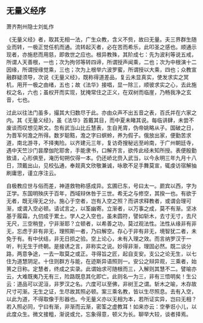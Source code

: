## 无量义经序

萧齐荆州隐士刘虬作

《无量义经》者，取其无相一法，广生众教，含义不赀，故曰无量。夫三界群生随业而转，一极正觉任机而通。流转起灭者，必在苦而希乐，此叩圣之感也。顺通示现者，亦施悲而用慈，即救世之应也。根异教殊，其阶成七：先为波利等说五戒，所谓人天善根，一也；次为拘邻等转四谛，所谓授声闻乘，二也；次为中根演十二因缘，所谓授缘觉乘，三也；次为上根举六波罗蜜，所谓授以大乘，四也；众教宣融群疑须导，次说《无量义经》，既称得道差品，复云未显真实，使发求实之冥机，用开一极之由绪，五也；故《法华》接唱，显一除三，顺彼求实之心，去此施权之名，六也；虽权开而实现，犹掩常住之正义，在双树而临崖，乃畅我净之玄音，七也。

过此以往法门虽多，撮其大归数尽于此。亦由众声不出五音之表，百氏并在六家之内。其《无量义经》，虽《法华》首戴其目，而中夏未睹其说。每临讲肆，未尝不废谈而叹想见斯文。忽有武当山比丘慧表，生自羌胄，伪帝姚略从子。国破之日，为晋军何澹之所得。数岁聪黠，澹之字曰螟蛉，养为假子。俄放出家，便勤苦求道，南北游寻，不择夷险。以齐建元三年，复访奇搜秘远至岭南，于广州朝廷寺，遇中天竺沙门昙摩伽陀耶舍，手能隶书，口解齐言，欲传此经未知所授。表便殷勤致请，心形俱至，淹历旬朔仅得一本。仍还峤北赍入武当，以今永明三年九月十八日，顶戴出山，见校弘通，奉觌真文欣敬兼诚，咏歌不足手舞莫宣，辄虔访宿解抽刷庸思，谨立序注云。

自极教应世与俗而差，神道救物称感成异。玄圃已东，号曰太一。罽宾以西，字为正学。东国明殃庆于百年，西域辩休咎于三世。希无之与修空，其揆一也。有欲于无者，既无得无之分。施心于空者，岂有入空之照？而讲求释教者，或谓会理可渐，或谓入空必顿。请试言之，以筌幽寄。立渐者，以万事之成，莫不有渐。坚冰基于履霜，九仞成于累土。学人之入空也，虽未圆符，譬如斩木，去寸无寸，去尺无尺，三空稍登，宁非渐耶？立顿者，以希善之功，莫过观法性。法性从缘非有非无，忘虑于非有非无，理照斯一者，乃曰解空。存心于非有非无，境智犹二者，未免于有。有中伏结，非无日损之验。空上论心，未有入理之效。而言纳罗汉于一听，判无生于终朝。是接诱之言，非称实之说。妙得非渐，理固必然。既二谈分路，两意争途，一去一取莫之或正。寻得旨之匠，起自支安。支公之论无生，以七住为道慧阴足。十住则群方与能，在迹斯异语照则一。安公之辩异观，三乘者，始篑之日称。定慧者，终成之实录。此谓始求可随根而三，入解则其慧不二。譬喻亦云，大难既夷乃无有三，险路既息其化即亡。此则名一为三，非有三悟明矣！生公云：道品可以泥洹，非罗汉之名。六度可以至佛，非树王之谓。斩木之喻，木存故尺寸可渐。无生之证，生尽故其照必顿。案三乘名教，皆以生尽照息。去有入空，以此为道，不得取像于形器也。今无量义亦以无相为本，若所证实异，岂曰无相？若入照必同，宁曰有渐，非渐而云渐，密筌之虚教耳！如来亦云：空拳诳小儿，以此度众生。微文接粗，渐说或允，忘象得意，顿义为长。聊举大较，谈者择焉。